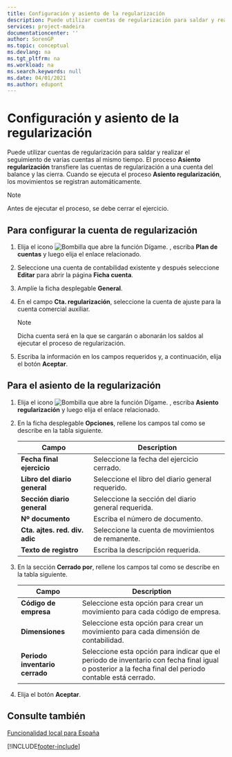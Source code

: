 ```yaml
---
title: Configuración y asiento de la regularización
description: Puede utilizar cuentas de regularización para saldar y realizar el seguimiento de varias cuentas al mismo tiempo.
services: project-madeira
documentationcenter: ''
author: SorenGP
ms.topic: conceptual
ms.devlang: na
ms.tgt_pltfrm: na
ms.workload: na
ms.search.keywords: null
ms.date: 04/01/2021
ms.author: edupont
---
```

# <a name="set-up-and-close-income-statement-balances"></a>Configuración y asiento de la regularización
Puede utilizar cuentas de regularización para saldar y realizar el seguimiento de varias cuentas al mismo tiempo. El proceso **Asiento regularización** transfiere las cuentas de regularización a una cuenta del balance y las cierra. Cuando se ejecuta el proceso **Asiento regularización**, los movimientos se registran automáticamente.  

> [!NOTE]  
>  Antes de ejecutar el proceso, se debe cerrar el ejercicio.  

## <a name="to-set-up-the-income-statement-balance-account"></a>Para configurar la cuenta de regularización

1.  Elija el icono ![Bombilla que abre la función Dígame.](../../media/ui-search/search_small.png "Dígame qué desea hacer") , escriba **Plan de cuentas** y luego elija el enlace relacionado.  
2.  Seleccione una cuenta de contabilidad existente y después seleccione **Editar** para abrir la página **Ficha cuenta**.  
3.  Amplíe la ficha desplegable **General**.  
4.  En el campo **Cta. regularización**, seleccione la cuenta de ajuste para la cuenta comercial auxiliar.  

    > [!NOTE]  
    >  Dicha cuenta será en la que se cargarán o abonarán los saldos al ejecutar el proceso de regularización.  

5.  Escriba la información en los campos requeridos y, a continuación, elija el botón **Aceptar**.  

## <a name="to-close-income-statement-balances"></a>Para el asiento de la regularización

1.  Elija el icono ![Bombilla que abre la función Dígame.](../../media/ui-search/search_small.png "Dígame qué desea hacer") , escriba **Asiento regularización** y luego elija el enlace relacionado.  
2.  En la ficha desplegable **Opciones**, rellene los campos tal como se describe en la tabla siguiente.  

    |Campo|Description|  
    |---------------------------------|---------------------------------------|  
    |**Fecha final ejercicio**|Seleccione la fecha del ejercicio cerrado.|  
    |**Libro del diario general**|Seleccione el libro del diario general requerido.|  
    |**Sección diario general**|Seleccione la sección del diario general requerida.|  
    |**Nº documento**|Escriba el número de documento.|  
    |**Cta. ajtes. red. div. adic**|Seleccione la cuenta de movimientos de remanente.|  
    |**Texto de registro**|Escriba la descripción requerida.|  

3.  En la sección **Cerrado por**, rellene los campos tal como se describe en la tabla siguiente.  

    |Campo|Description|  
    |---------------------------------|---------------------------------------|  
    |**Código de empresa**|Seleccione esta opción para crear un movimiento para cada código de empresa.|  
    |**Dimensiones**|Seleccione esta opción para crear un movimiento para cada dimensión de contabilidad.|  
    |**Periodo inventario cerrado**|Seleccione esta opción para indicar que el periodo de inventario con fecha final igual o posterior a la fecha final del periodo contable está cerrado.|  

4.  Elija el botón **Aceptar**.  

## <a name="see-also"></a>Consulte también
 [Funcionalidad local para España](spain-local-functionality.md)


[!INCLUDE[footer-include](../../includes/footer-banner.md)]
